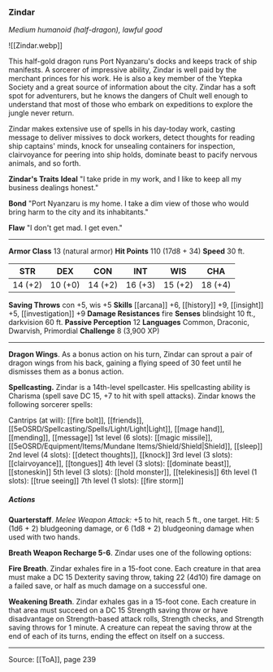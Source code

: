 ### Zindar
_Medium humanoid (half-dragon), lawful good_

![[Zindar.webp]]

This half-gold dragon runs Port Nyanzaru's docks and keeps track of ship manifests. A sorcerer of impressive ability, Zindar is well paid by the merchant princes for his work. He is also a key member of the Ytepka Society and a great source of information about the city. Zindar has a soft spot for adventurers, but he knows the dangers of Chult well enough to understand that most of those who embark on expeditions to explore the jungle never return.

Zindar makes extensive use of spells in his day-today work, casting message to deliver missives to dock workers, detect thoughts for reading ship captains' minds, knock for unsealing containers for inspection, clairvoyance for peering into ship holds, dominate beast to pacify nervous animals, and so forth.


**Zindar's Traits** **Ideal** "I take pride in my work, and I like to keep all my business dealings honest."


**Bond** "Port Nyanzaru is my home. I take a dim view of those who would bring harm to the city and its inhabitants."


**Flaw** "I don't get mad. I get even."







---

**Armor Class** 13 (natural armor)
**Hit Points** 110 (17d8 + 34)
**Speed** 30 ft.

| STR     | DEX     | CON     | INT     | WIS     | CHA     |
|---------|---------|---------|---------|---------|---------|
| 14 (+2) | 10 (+0) | 14 (+2) | 16 (+3) | 15 (+2) | 18 (+4) |

**Saving Throws** con +5, wis +5
**Skills** [[arcana]] +6, [[history]] +9, [[insight]] +5, [[investigation]] +9
**Damage Resistances** fire
**Senses** blindsight 10 ft., darkvision 60 ft.
**Passive Perception** 12
**Languages** Common, Draconic, Dwarvish, Primordial
**Challenge** 8 (3,900 XP)

---

**Dragon Wings**. As a bonus action on his turn, Zindar can sprout a pair of dragon wings from his back, gaining a flying speed of 30 feet until he dismisses them as a bonus action.

**Spellcasting.** Zindar is a 14th-level spellcaster. His spellcasting ability is Charisma (spell save DC 15, +7 to hit with spell attacks). Zindar knows the following sorcerer spells:

Cantrips (at will): [[fire bolt]], [[friends]], [[5eOSRD/Spellcasting/Spells/Light/Light|Light]], [[mage hand]], [[mending]], [[message]]
1st level (6 slots): [[magic missile]], [[5eOSRD/Equipment/Items/Mundane Items/Shield/Shield|Shield]], [[sleep]]
2nd level (4 slots): [[detect thoughts]], [[knock]]
3rd level (3 slots): [[clairvoyance]], [[tongues]]
4th level (3 slots): [[dominate beast]], [[stoneskin]]
5th level (3 slots): [[hold monster]], [[telekinesis]]
6th level (1 slots): [[true seeing]]
7th level (1 slots): [[fire storm]]

##### Actions
**Quarterstaff**. _Melee Weapon Attack:_ +5 to hit, reach 5 ft., one target. Hit: 5 (1d6 + 2) bludgeoning damage, or 6 (1d8 + 2) bludgeoning damage when used with two hands.

**Breath Weapon Recharge 5-6**. Zindar uses one of the following options:

**Fire Breath**. Zindar exhales fire in a 15-foot cone. Each creature in that area must make a DC 15 Dexterity saving throw, taking 22 (4d10) fire damage on a failed save, or half as much damage on a successful one.

**Weakening Breath**. Zindar exhales gas in a 15-foot cone. Each creature in that area must succeed on a DC 15 Strength saving throw or have disadvantage on Strength-based attack rolls, Strength checks, and Strength saving throws for 1 minute. A creature can repeat the saving throw at the end of each of its turns, ending the effect on itself on a success.


---

Source: [[ToA]], page 239